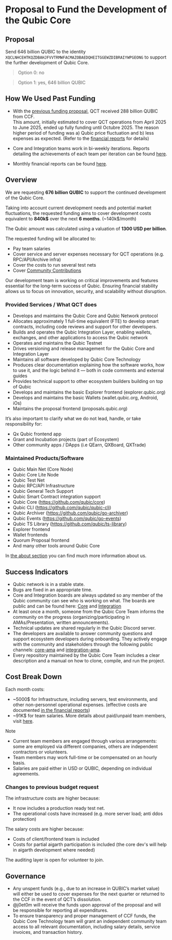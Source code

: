 # Proposal to Fund the Development of the Qubic Core

## Proposal
Send 646 billion QUBIC to the identity `XQCLNHCEHTKQZDBAHJFVVTRMWFACMAZOBAEDQHEITGGEWZDIBRAIYWPGEONG` to support the further development of Qubic Core.

> Option 0: no

> Option 1: yes, 646 billion QUBIC


## How We Used Past Funding

- With the [previous funding proposal](https://github.com/qubic/qct/blob/e1ac5c9e7e39fa4a9660b42366b8d0e5b5fb17e0/funding/2025-04-Q2-proposal.md), QCT received 288 billion QUBIC from CCF. </br>This amount, initially estimated to cover QCT operations from April 2025 to June 2025, ended up fully funding until Octubre 2025. The reason higher period of funding was a) Qubic price fluctuation and b) less expenses as expected. (Refer to the [financial reports](https://github.com/qubic/qct/blob/main/financial-reports/README.md) for details)

- Core and Integration teams work in bi-weekly iterations. Reports detailing the achievements of each team per iteration can be found [here](https://github.com/qubic/qct/blob/main/iterations/iteration-log.md).

- Monthly financial reports can be found [here](https://github.com/qubic/qct/tree/financial-2025/financial-reports).

## Overview

We are requesting **676 billion QUBIC** to support the continued development of the Qubic Core.

Taking into account current development needs and potential market fluctuations, the requested funding aims to cover development costs equivalent to **840k\$** over the next **6 months**. (~140k\$/month)

The Qubic amount was calculated using a valuation of **1300 USD per billion**.

The requested funding will be allocated to:
- Pay team salaries
- Cover service and server expenses necessary for QCT operations (e.g. RPC/API/Archive infra)
- Cover the costs to run several test nets
- Cover [Community Contributions](../docs/community-contributions.md)

Our development team is working on critical improvements and features essential for the long-term success of Qubic.
Ensuring financial stability allows us to focus on innovation, security, and scalability without disruption.

### Provided Services / What QCT does
- Develops and maintains the Qubic Core and Qubic Network protocol
- Allocates approximately 1 full-time equivalent (FTE) to develop smart contracts, including code reviews and support for other developers.
- Builds and operates the Qubic Integration Layer, enabling wallets, exchanges, and other applications to access the Qubic network
- Operates and maintains the Qubic Testnet
- Drives versioning and release management for the Qubic Core and Integration Layer
- Maintains all software developed by Qubic Core Technology
- Produces clear documentation explaining how the software works, how to use it, and the logic behind it — both in code comments and external guides
- Provides technical support to other ecosystem builders building on top of Qubic
- Develops and maintains the basic Explorer frontend (explorer.qubic.org)
- Develops and maintains the basic Wallets (wallet.qubic.org, Android, iOs)
- Maintains the proposal frontend (proposals.qubic.org)

It’s also important to clarify what we do not lead, handle, or take responsibility for:
- Qx Qubic frontend app 
- Grant and Incubation projects (part of Ecosystem)
- Other community apps / DApps (i.e QEarn, QXBoard, QXTrade)</br>
  
### Maintained Products/Software
- Qubic Main Net (Core Node)
- Qubic Core Lite Node
- Qubic Test Net
- Qubic RPC/API Infrastructure
- Qubic General Tech Support
- Qubic Smart Contract integration support
- Qubic Core (https://github.com/qubic/core)
- Qubic CLI (https://github.com/qubic/qubic-cli)
- Qubic Archiver (https://github.com/qubic/go-archiver)
- Qubic Events (https://github.com/qubic/go-events)
- Qubic TS Library (https://github.com/qubic/ts-library)
- Explorer frontend
- Wallet frontends
- Quorum Proposal frontend
- And many other tools around Qubic Core

In [the about section](../about/README.md) you can find much more information about us.

## Success Indicators
- Qubic network is in a stable state.
- Bugs are fixed in an appropriate time.
- Core and Integration boards are always updated so any member of the Qubic community can see who is working on what. The boards are public and can be found here: [Core](https://github.com/orgs/qubic/projects/1) and [Integration](https://github.com/orgs/qubic/projects/21/views/1)
- At least once a month, someone from the Qubic Core Team informs the community on the progress (organizing/participating in AMAs/Presentation, written announcements).
- Technical updates are shared regularly in the Qubic Discord server.
- The developers are available to answer community questions and support ecosystem developers during onboarding. They actively engage with the community and stakeholders through the following public channels: [core-ama](https://discord.com/channels/1243503949013717063/1267841365425786881) and [integration-ama](https://discord.com/channels/1243503949013717063/1278229593647484939).
- Every repository maintained by the Qubic Core Team includes a clear description and a manual on how to clone, compile, and run the project.

## Cost Break Down
Each month costs:
- ~5000$ for Infrastructure, including servers, test environments, and other non-personnel operational expenses. (effective costs are documented [in the financial reports](https://github.com/qubic/qct/tree/main/financial-reports))
- ~91K$ for team salaries. More details about paid/unpaid team members, visit [here](https://github.com/qubic/qct/tree/main/org-reports).

>[!NOTE] 
> - Current team members are engaged through various arrangements: some are employed via different companies, others are independent contractors or volunteers.</br>
> - Team members may work full-time or be compensated on an hourly basis.</br>
> - Salaries are paid either in USD or QUBIC, depending on individual agreements.</br>

### Changes to previous budget request

The infrastructure costs are higher because:
- It now includes a production ready test net.
- The operational costs have increased (e.g. more server load; anti ddos protection)

The salary costs are higher because:
- Costs of client/frontend team is included
- Costs for partial aigarth participation is included (the core dev's will help in aigarth development where needed)

The auditing layer is open for volunteer to join.

## Governance
- Any unspent funds (e.g., due to an increase in QUBIC’s market value) will either be used to cover expenses for the next quarter or returned to the CCF in the event of QCT’s dissolution.
- @j0et0m will receive the funds upon approval of the proposal and will be responsible for reporting all expenditures.
- To ensure transparency and proper management of CCF funds, the Qubic Core Technology team will grant an independent community team access to all relevant documentation, including salary details, service invoices, and transaction history.
